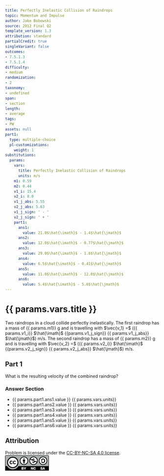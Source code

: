 ```yaml
---
title: Perfectly Inelastic Collision of Raindrops
topic: Momentum and Impulse
author: Jake Bobowski
source: 2012 Final Q2
template_version: 1.3
attribution: standard
partialCredit: true
singleVariant: false
outcomes:
- 7.5.1.3
- 7.5.1.4
difficulty:
- medium
randomization:
- 2
taxonomy:
- undefined
span:
- section
length:
- average
tags:
- PW
assets: null
part1:
  type: multiple-choice
  pl-customizations:
    weight: 1
substitutions:
  params:
    vars:
      title: Perfectly Inelastic Collision of Raindrops
      units: m/s
    m1: 0.59
    m2: 0.44
    v1_i: 15.4
    v2_i: 8.0
    v1_j_abs: 5.55
    v2_j_abs: 5.63
    v1_j_sign: ' - '
    v2_j_sign: ' + '
    part1:
      ans1:
        value: 21.0$\hat{\imath}$ - 1.4$\hat{\jmath}$
      ans2:
        value: 12.0$\hat{\imath}$ - 0.77$\hat{\jmath}$
      ans3:
        value: 29.0$\hat{\imath}$ - 1.8$\hat{\jmath}$
      ans4:
        value: 6.5$\hat{\imath}$ - 0.41$\hat{\jmath}$
      ans5:
        value: 11.0$\hat{\imath}$ - 12.0$\hat{\jmath}$
      ans6:
        value: 5.4$\hat{\imath}$ - 5.6$\hat{\jmath}$
---
```

# {{ params.vars.title }}
Two raindrops in a cloud collide perfectly inelastically. The first raindrop has a mass of {{ params.m1}} g and is travelling with $\vec{v_1} =$ ({{ params.v1_i}} $\hat{\imath}$ {{params.v1_j_sign}} {{ params.v1_j_abs}} $\hat{\jmath}$) m/s.
The second raindrop has a mass of {{ params.m2}} g and is travelling with $\vec{v_2} =$ ({{ params.v2_i}} $\hat{\imath}$ {{params.v2_j_sign}} {{ params.v2_j_abs}} $\hat{\jmath}$) m/s.

## Part 1

What is the resulting velocity of the combined raindrop?

### Answer Section

- {{ params.part1.ans1.value }} {{ params.vars.units}}
- {{ params.part1.ans2.value }} {{ params.vars.units}}
- {{ params.part1.ans3.value }} {{ params.vars.units}}
- {{ params.part1.ans4.value }} {{ params.vars.units}}
- {{ params.part1.ans5.value }} {{ params.vars.units}}
- {{ params.part1.ans6.value }} {{ params.vars.units}}

## Attribution

Problem is licensed under the [CC-BY-NC-SA 4.0 license](https://creativecommons.org/licenses/by-nc-sa/4.0/).<br> ![The Creative Commons 4.0 license requiring attribution-BY, non-commercial-NC, and share-alike-SA license.](https://raw.githubusercontent.com/firasm/bits/master/by-nc-sa.png)
